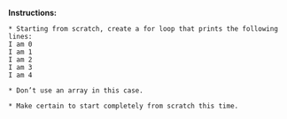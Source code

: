 **Instructions:**

	* Starting from scratch, create a for loop that prints the following lines: 
	I am 0 
	I am 1 
	I am 2
	I am 3
	I am 4

	* Don’t use an array in this case.

	* Make certain to start completely from scratch this time.

